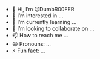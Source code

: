 - 👋 Hi, I’m @DumbR00FER
- 👀 I’m interested in ...
- 🌱 I’m currently learning ...
- 💞️ I’m looking to collaborate on ...
- 📫 How to reach me ...
- 😄 Pronouns: ...
- ⚡ Fun fact: ...

<!---
DumbR00FER/DumbR00FER is a ✨ special ✨ repository because its `README.md` (this file) appears on your GitHub profile.
You can click the Preview link to take a look at your changes.
--->

